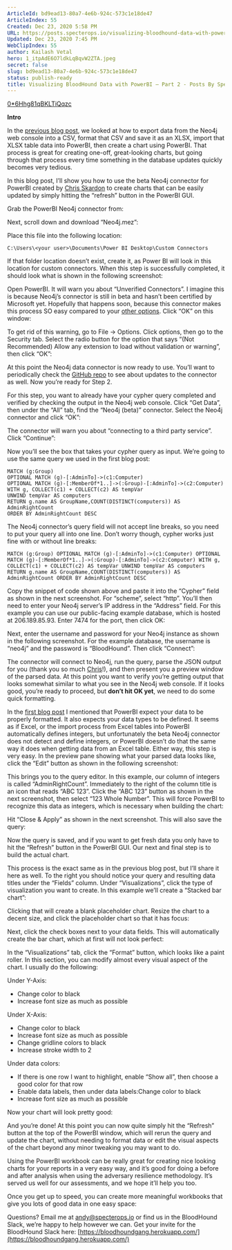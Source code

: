 ```yaml
---
ArticleId: bd9ead13-80a7-4e6b-924c-573c1e18de47
ArticleIndex: 55
Created: Dec 23, 2020 5:58 PM
URL: https://posts.specterops.io/visualizing-bloodhound-data-with-powerbi-part-2-3e1c521fb7ae
Updated: Dec 23, 2020 7:45 PM
WebClipIndex: 55
author: Kailash Vetal
hero: 1_itpAdE6O7ldkLqBqvW2ZTA.jpeg
secret: false
slug: bd9ead13-80a7-4e6b-924c-573c1e18de47
status: publish-ready
title: Visualizing BloodHound Data with PowerBI — Part 2 - Posts By SpecterOps Team Members
---
```

[0*6Hhg81qBKLTiQqzc](55%203cc6736d2abe43e9ab8506a2828ff833/06Hhg81qBKLTiQqzc)

**Intro**

In the [previous blog post](https://posts.specterops.io/visualizing-bloodhound-data-with-powerbi-part-1-ba8ea4908422), we looked at how to export data from the Neo4j web console into a CSV, format that CSV and save it as an XLSX, import that XLSX table data into PowerBI, then create a chart using PowerBI. That process is great for creating one-off, great-looking charts, but going through that process every time something in the database updates quickly becomes very tedious.

In this blog post, I’ll show you how to use the beta Neo4j connector for PowerBI created by [Chris Skardon](https://twitter.com/CSkardon) to create charts that can be easily updated by simply hitting the “refresh” button in the PowerBI GUI.

Grab the PowerBI Neo4j connector from:

Next, scroll down and download “Neo4j.mez”:

Place this file into the following location:

```
C:\Users\<your user>\Documents\Power BI Desktop\Custom Connectors
```

If that folder location doesn’t exist, create it, as Power BI will look in this location for custom connectors. When this step is successfully completed, it should look what is shown in the following screenshot:

Open PowerBI. It will warn you about “Unverified Connectors”. I imagine this is because Neo4j’s connector is still in beta and hasn’t been certified by Microsoft yet. Hopefully that happens soon, because this connector makes this process SO easy compared to your [other options](https://xclave.co.uk/2017/06/22/using-powerbi-with-neo4j/). Click “OK” on this window:

To get rid of this warning, go to File -> Options. Click options, then go to the Security tab. Select the radio button for the option that says “(Not Recommended) Allow any extension to load without validation or warning”, then click “OK”:

At this point the Neo4j data connector is now ready to use. You’ll want to periodically check the [GitHub repo](https://github.com/cskardon/Neo4jDataConnectorForPowerBi) to see about updates to the connector as well. Now you’re ready for Step 2.

For this step, you want to already have your cypher query completed and verified by checking the output in the Neo4j web console. Click “Get Data”, then under the “All” tab, find the “Neo4j (beta)” connector. Select the Neo4j connector and click “OK”:

The connector will warn you about “connecting to a third party service”. Click “Continue”:

Now you’ll see the box that takes your cypher query as input. We’re going to use the same query we used in the first blog post:

```
MATCH (g:Group)
OPTIONAL MATCH (g)-[:AdminTo]->(c1:Computer)
OPTIONAL MATCH (g)-[:MemberOf*1..]->(:Group)-[:AdminTo]->(c2:Computer)
WITH g, COLLECT(c1) + COLLECT(c2) AS tempVar
UNWIND tempVar AS computers
RETURN g.name AS GroupName,COUNT(DISTINCT(computers)) AS AdminRightCount
ORDER BY AdminRightCount DESC
```

The Neo4j connector’s query field will not accept line breaks, so you need to put your query all into one line. Don’t worry though, cypher works just fine with or without line breaks:

```
MATCH (g:Group) OPTIONAL MATCH (g)-[:AdminTo]->(c1:Computer) OPTIONAL MATCH (g)-[:MemberOf*1..]->(:Group)-[:AdminTo]->(c2:Computer) WITH g, COLLECT(c1) + COLLECT(c2) AS tempVar UNWIND tempVar AS computers RETURN g.name AS GroupName,COUNT(DISTINCT(computers)) AS AdminRightCount ORDER BY AdminRightCount DESC
```

Copy the snippet of code shown above and paste it into the “Cypher” field as shown in the next screenshot. For “scheme”, select “http”. You’ll then need to enter your Neo4j server’s IP address in the “Address” field. For this example you can use our public-facing example database, which is hosted at 206.189.85.93. Enter 7474 for the port, then click OK:

Next, enter the username and password for your Neo4j instance as shown in the following screenshot. For the example database, the username is “neo4j” and the password is “BloodHound”. Then click “Connect”:

The connector will connect to Neo4j, run the query, parse the JSON output for you (thank you so much [Chris](https://twitter.com/CSkardon)!), and then present you a preview window of the parsed data. At this point you want to verify you’re getting output that looks somewhat similar to what you see in the Neo4j web console. If it looks good, you’re ready to proceed, but **don’t hit OK yet**, we need to do some quick formatting.

In the [first blog post](https://posts.specterops.io/visualizing-bloodhound-data-with-powerbi-part-1-ba8ea4908422) I mentioned that PowerBI expect your data to be properly formatted. It also expects your data types to be defined. It seems as if Excel, or the import process from Excel tables into PowerBI automatically defines integers, but unfortunately the beta Neo4j connector does not detect and define integers, or PowerBI doesn’t do that the same way it does when getting data from an Excel table. Either way, this step is very easy. In the preview pane showing what your parsed data looks like, click the “Edit” button as shown in the following screenshot:

This brings you to the query editor. In this example, our column of integers is called “AdminRightCount”. Immediately to the right of the column title is an icon that reads “ABC 123”. Click the “ABC 123” button as shown in the next screenshot, then select “123 Whole Number”. This will force PowerBI to recognize this data as integers, which is necessary when building the chart:

Hit “Close & Apply” as shown in the next screenshot. This will also save the query:

Now the query is saved, and if you want to get fresh data you only have to hit the “Refresh” button in the PowerBI GUI. Our next and final step is to build the actual chart.

This process is the exact same as in the previous blog post, but I’ll share it here as well. To the right you should notice your query and resulting data titles under the “Fields” column. Under “Visualizations”, click the type of visualization you want to create. In this example we’ll create a “Stacked bar chart”:

Clicking that will create a blank placeholder chart. Resize the chart to a decent size, and click the placeholder chart so that it has focus:

Next, click the check boxes next to your data fields. This will automatically create the bar chart, which at first will not look perfect:

In the “Visualizations” tab, click the “Format” button, which looks like a paint roller. In this section, you can modify almost every visual aspect of the chart. I usually do the following:

Under Y-Axis:

- Change color to black
- Increase font size as much as possible

Under X-Axis:

- Change color to black
- Increase font size as much as possible
- Change gridline colors to black
- Increase stroke width to 2

Under data colors:

- If there is one row I want to highlight, enable “Show all”, then choose a good color for that row
- Enable data labels, then under data labels:Change color to black
- Increase font size as much as possible

Now your chart will look pretty good:

And you’re done! At this point you can now quite simply hit the “Refresh” button at the top of the PowerBI window, which will rerun the query and update the chart, without needing to format data or edit the visual aspects of the chart beyond any minor tweaking you may want to do.

Using the PowerBI workbook can be really great for creating nice looking charts for your reports in a very easy way, and it’s good for doing a before and after analysis when using the adversary resilience methodology. It’s served us well for our assessments, and we hope it’ll help you too.

Once you get up to speed, you can create more meaningful workbooks that give you lots of good data in one easy space:

Questions? Email me at [andy@specterops.io](mailto:andy@specterops.io) or find us in the BloodHound Slack, we’re happy to help however we can. Get your invite for the BloodHound Slack here: [https://bloodhoundgang.herokuapp.com/](https://bloodhoundgang.herokuapp.com/)
